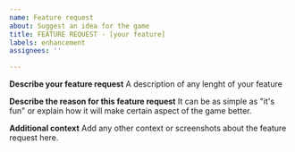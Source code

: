 ```yaml
---
name: Feature request
about: Suggest an idea for the game
title: FEATURE REQUEST - [your feature]
labels: enhancement
assignees: ''

---
```


**Describe your feature request**
A description of any lenght of your feature

**Describe the reason for this feature request**
It can be as simple as "it's fun" or explain how it will make certain aspect of the game better.

**Additional context**
Add any other context or screenshots about the feature request here.
